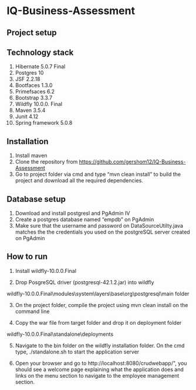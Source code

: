 # IQ-Business-Assessment

 ## Project setup 

## Technology stack

1.	Hibernate 5.0.7 Final
2.	Postgres 10
3.	JSF 2.2.18
4.	Bootfaces 1.3.0
5.	Primefsaces 6.2
6.	Bootstrap 3.3.7
7.	Wildfly 10.0.0. Final
8.	Maven 3.5.4
9.	Junit 4.12
10.	Spring framework 5.0.8


## Installation
1.	Install maven 
2.	Clone the repository from https://github.com/gershom12/IQ-Business-Assessment
3.	Go to project folder via cmd and type “mvn clean install” to build the project and download all the required dependencies.
## Database setup
1.	Download and install postgresl and PgAdmin IV
2.	Create a postgres database named “empdb” on PgAdmin 
3.	Make sure that the username and password on DataSourceUtilty.java matches the the credentials you used on the postgreSQL server created on PgAdmin 

## How to run

1.	Install wildfly-10.0.0.Final

2.	Drop PosgreSQL driver (postgresql-42.1.2.jar) into wildfly

wildfly-10.0.0.Final\modules\system\layers\base\org\postgresql\main folder

3. On the project folder,	compile the project using mvn clean install on the command line

4.	Copy the war file from target folder and drop it on deployment folder

   wildfly-10.0.0.Final\standalone\deployments

5.	Navigate to the bin folder on the wildfly installation folder. On the cmd type, ./standalone.sh to start the application server 

6.	Open your browser and go to  http://localhost:8080/crudwebapp/", you should see a welcome page explaining what the application does and links on the menu section to navigate to the employee management section.



